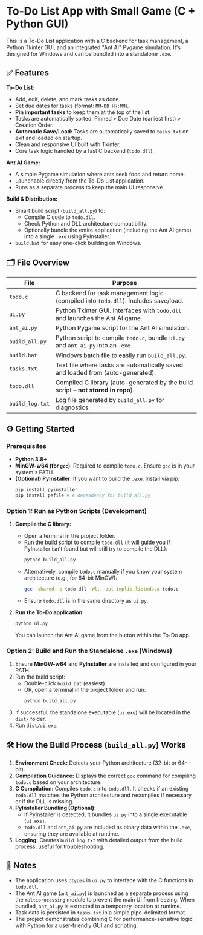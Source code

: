 # To-Do List App with Small Game (C + Python GUI)

This is a To-Do List application with a C backend for task management, a Python Tkinter GUI, and an integrated "Ant AI" Pygame simulation. It's designed for Windows and can be bundled into a standalone `.exe`.

## ✅ Features

**To-Do List:**

* Add, edit, delete, and mark tasks as done.
* Set due dates for tasks (format: `MM-DD HH:MM`).
* **Pin important tasks** to keep them at the top of the list.
* Tasks are automatically sorted: Pinned > Due Date (earliest first) > Creation Order.
* **Automatic Save/Load:** Tasks are automatically saved to `tasks.txt` on exit and loaded on startup.
* Clean and responsive UI built with Tkinter.
* Core task logic handled by a fast C backend (`todo.dll`).

**Ant AI Game:**

* A simple Pygame simulation where ants seek food and return home.
* Launchable directly from the To-Do List application.
* Runs as a separate process to keep the main UI responsive.

**Build & Distribution:**

* Smart build script (`build_all.py`) to:
    * Compile C code to `todo.dll`.
    * Check Python and DLL architecture compatibility.
    * Optionally bundle the entire application (including the Ant AI game) into a single `.exe` using PyInstaller.
* `build.bat` for easy one-click building on Windows.

## 🗂️ File Overview

| File             | Purpose                                                                                       |
|------------------|-----------------------------------------------------------------------------------------------|
| `todo.c`         | C backend for task management logic (compiled into `todo.dll`). Includes save/load.           |
| `ui.py`          | Python Tkinter GUI. Interfaces with `todo.dll` and launches the Ant AI game.                  |
| `ant_ai.py`      | Python Pygame script for the Ant AI simulation.                                               |
| `build_all.py`   | Python script to compile `todo.c`, bundle `ui.py` and `ant_ai.py` into an `.exe`.             |
| `build.bat`      | Windows batch file to easily run `build_all.py`.                                              |
| `tasks.txt`      | Text file where tasks are automatically saved and loaded from (auto-generated).               |
| `todo.dll`       | Compiled C library (auto-generated by the build script – **not stored in repo**).             |
| `build_log.txt`  | Log file generated by `build_all.py` for diagnostics.                                       |

## ⚙️ Getting Started

### Prerequisites

* **Python 3.8+**
* **MinGW-w64 (for `gcc`)**: Required to compile `todo.c`. Ensure `gcc` is in your system's PATH.
* **(Optional) PyInstaller**: If you want to build the `.exe`. Install via pip:
  ```bash
  pip install pyinstaller
  pip install pefile # A dependency for build_all.py
  ```

### Option 1: Run as Python Scripts (Development)

1.  **Compile the C library:**
    * Open a terminal in the project folder.
    * Run the build script to compile `todo.dll` (it will guide you if PyInstaller isn't found but will still try to compile the DLL):
        ```bash
        python build_all.py
        ```
    * Alternatively, compile `todo.c` manually if you know your system architecture (e.g., for 64-bit MinGW):
        ```bash
        gcc -shared -o todo.dll -Wl,--out-implib,libtodo.a todo.c
        ```
    * Ensure `todo.dll` is in the same directory as `ui.py`.

2.  **Run the To-Do application:**
    ```bash
    python ui.py
    ```
    You can launch the Ant AI game from the button within the To-Do app.

### Option 2: Build and Run the Standalone `.exe` (Windows)

1.  Ensure **MinGW-w64** and **PyInstaller** are installed and configured in your PATH.
2.  Run the build script:
    * Double-click `build.bat` (easiest).
    * OR, open a terminal in the project folder and run:
        ```bash
        python build_all.py
        ```
3.  If successful, the standalone executable (`ui.exe`) will be located in the `dist/` folder.
4.  Run `dist/ui.exe`.

## 🛠 How the Build Process (`build_all.py`) Works

1.  **Environment Check:** Detects your Python architecture (32-bit or 64-bit).
2.  **Compilation Guidance:** Displays the correct `gcc` command for compiling `todo.c` based on your architecture.
3.  **C Compilation:** Compiles `todo.c` into `todo.dll`. It checks if an existing `todo.dll` matches the Python architecture and recompiles if necessary or if the DLL is missing.
4.  **PyInstaller Bundling (Optional):**
    * If PyInstaller is detected, it bundles `ui.py` into a single executable (`ui.exe`).
    * `todo.dll` and `ant_ai.py` are included as binary data within the `.exe`, ensuring they are available at runtime.
5.  **Logging:** Creates `build_log.txt` with detailed output from the build process, useful for troubleshooting.

## 📝 Notes

* The application uses `ctypes` in `ui.py` to interface with the C functions in `todo.dll`.
* The Ant AI game (`ant_ai.py`) is launched as a separate process using the `multiprocessing` module to prevent the main UI from freezing. When bundled, `ant_ai.py` is extracted to a temporary location at runtime.
* Task data is persisted in `tasks.txt` in a simple pipe-delimited format.
* The project demonstrates combining C for performance-sensitive logic with Python for a user-friendly GUI and scripting.
